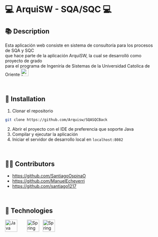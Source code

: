 # 💻 ArquiSW - SQA/SQC 💻

## 📚 Description
Esta aplicación web consiste en sistema de consultoría para los procesos de SQA y SQC  
que hace parte de la aplicación ArquiSW, la cual se desarrolló como proyecto de grado  
para el programa de Ingeniría de Sistemas de la Universidad Catolica de Oriente
<a href="https://www.uco.edu.co/">
    <img src="https://upload.wikimedia.org/wikipedia/commons/2/25/LogoUCO_UCO_shield.png" alt="Logo UCO" width="25" height="25">
</a>


<br>

## 🚀 Installation
1. Clonar el repositorio
```bash
git clone https://github.com/Arquisw/SQASQCBack
```
2. Abrir el proyecto con el IDE de preferencia que soporte Java
3. Compilar y ejecutar la aplicación
4. Iniciar el servidor de desarrollo local en `localhost:8082`
<br>

## :technologist: Contributors
- https://github.com/SantiagoOspinaO
- https://github.com/ManuelEcheverri
- https://github.com/santiago1217
<br>

## 🤖 Technologies
<div style="display: flex; align-items: center;">
    <a href="https://www.java.com/es/">
        <img src="https://www.vectorlogo.zone/logos/java/java-icon.svg" alt="Java" width="40" height="40" style="margin-right: 20px;">
    </a>
    &nbsp;&nbsp;&nbsp;
    <a href="https://spring.io/projects/spring-boot">
        <img src="https://www.vectorlogo.zone/logos/springio/springio-icon.svg" alt="Spring Boot" width="40" height="40">
    </a>
    &nbsp;&nbsp;&nbsp;
    <a href="https://www.postgresql.org/">        
        <img src="https://www.vectorlogo.zone/logos/postgresql/postgresql-icon.svg" alt="Spring Boot" width="40" height="40">
    </a>
</div>



